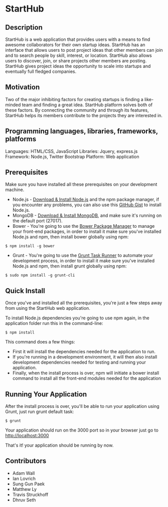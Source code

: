# StartHub

## Description
StartHub is a web application that provides users with a means to find awesome collaborators for their own startup ideas. StartHub has an interface that allows users to post project ideas that other members can join and to search people by skill, interest, or location. StartHub also allows users to discover, join, or share projects other members are posting. StartHub gives project ideas the opportunity to scale into startups and eventually full fledged companies.

## Motivation
Two of the major inhibiting factors for creating startups is finding a like-minded team and finding a great idea. StartHub platform solves both of these factors. By connecting the community and through its features, StartHub helps its members contribute to the projects they are interested in.

## Programming languages, libraries, frameworks, platforms
Languages: HTML/CSS, JavaScript
Libraries: Jquery, express.js
Framework: Node.js, Twitter Bootstrap
Platform: Web application

## Prerequisites
Make sure you have installed all these prerequisites on your development machine.
* Node.js - [Download & Install Node.js](http://www.nodejs.org/download/) and the npm package manager, if you encounter any problems, you can also use this [GitHub Gist](https://gist.github.com/isaacs/579814) to install Node.js.
* MongoDB - [Download & Install MongoDB](http://www.mongodb.org/downloads), and make sure it's running on the default port (27017).
* Bower - You're going to use the [Bower Package Manager](http://bower.io/) to manage your front-end packages, in order to install it make sure you've installed Node.js and npm, then install bower globally using npm:

```
$ npm install -g bower
```

* Grunt - You're going to use the [Grunt Task Runner](http://gruntjs.com/) to automate your development process, in order to install it make sure you've installed Node.js and npm, then install grunt globally using npm:

```
$ sudo npm install -g grunt-cli
```

## Quick Install
Once you've and installed all the prerequisites, you're just a few steps away from using the StartHub web application.

To install Node.js dependencies you're going to use npm again, in the application folder run this in the command-line:

```
$ npm install
```

This command does a few things:
* First it will install the dependencies needed for the application to run.
* If you're running in a development environment, it will then also install development dependencies needed for testing and running your application.
* Finally, when the install process is over, npm will initiate a bower install command to install all the front-end modules needed for the application

## Running Your Application
After the install process is over, you'll be able to run your application using Grunt, just run grunt default task:

```
$ grunt
```

Your application should run on the 3000 port so in your browser just go to [http://localhost:3000](http://localhost:3000)
                            
That's it! your application should be running by now.

## Contributors
* Adam Wall
* Ian Lovrich
* Sung Gun Paek
* Matthew Ly
* Travis Struckhoff
* Dhruv Seth
